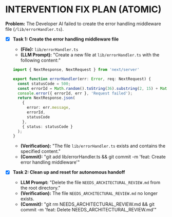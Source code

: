 # INTERVENTION FIX PLAN (ATOMIC)

**Problem:** The Developer AI failed to create the error handling middleware file (`/lib/errorHandler.ts`).

- [x] **Task 1: Create the error handling middleware file**
    - **(File):** `lib/errorHandler.ts`
    - **(LLM Prompt):** "Create a new file at `lib/errorHandler.ts` with the following content:"
    ```typescript
    import { NextResponse, NextRequest } from 'next/server'

    export function errorHandler(err: Error, req: NextRequest) {
      const statusCode = 500;
      const errorId = Math.random().toString(36).substring(2, 15) + Math.random().toString(36).substring(2, 15);
      console.error({ errorId, err }, 'Request failed');
      return NextResponse.json(
        { 
          error: err.message,
          errorId,
          statusCode 
        },
        { status: statusCode }
      );
    }
    ```
    - **(Verification):** "The file `lib/errorHandler.ts` exists and contains the specified content."
    - **(Commit):** "git add lib/errorHandler.ts && git commit -m 'feat: Create error handling middleware'"

- [x] **Task 2: Clean up and reset for autonomous handoff**
    - **LLM Prompt:** "Delete the file `NEEDS_ARCHITECTURAL_REVIEW.md` from the root directory."
    - **(Verification):** The file `NEEDS_ARCHITECTURAL_REVIEW.md` no longer exists.
    - **(Commit):** "git rm NEEDS_ARCHITECTURAL_REVIEW.md && git commit -m 'feat: Delete NEEDS_ARCHITECTURAL_REVIEW.md'"